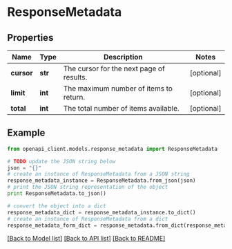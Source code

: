 # ResponseMetadata


## Properties
Name | Type | Description | Notes
------------ | ------------- | ------------- | -------------
**cursor** | **str** | The cursor for the next page of results. | [optional] 
**limit** | **int** | The maximum number of items to return. | [optional] 
**total** | **int** | The total number of items available. | [optional] 

## Example

```python
from openapi_client.models.response_metadata import ResponseMetadata

# TODO update the JSON string below
json = "{}"
# create an instance of ResponseMetadata from a JSON string
response_metadata_instance = ResponseMetadata.from_json(json)
# print the JSON string representation of the object
print ResponseMetadata.to_json()

# convert the object into a dict
response_metadata_dict = response_metadata_instance.to_dict()
# create an instance of ResponseMetadata from a dict
response_metadata_form_dict = response_metadata.from_dict(response_metadata_dict)
```
[[Back to Model list]](../README.md#documentation-for-models) [[Back to API list]](../README.md#documentation-for-api-endpoints) [[Back to README]](../README.md)


